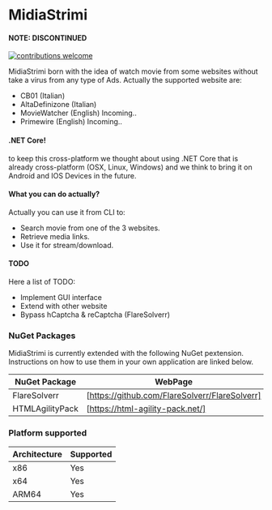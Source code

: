 # MidiaStrimi

#### NOTE: DISCONTINUED

[![contributions welcome](https://img.shields.io/badge/contributions-welcome-brightgreen.svg?style=flat)](https://github.com/MikeCoder96/MidiaStrimi/issues)


MidiaStrimi born with the idea of watch movie from some websites without take a virus from any type of Ads. Actually the supported website are:

  - CB01 (Italian)
  - AltaDefinizone (Italian)
  - MovieWatcher (English) Incoming..
  - Primewire (English) Incoming..

#### .NET Core!

to keep this cross-platform we thought about using .NET Core that is already cross-platform (OSX, Linux, Windows) and we think to bring it on Android and IOS Devices in the future.

#### What you can do actually?

Actually you can use it from CLI to:
  - Search movie from one of the 3 websites.
  - Retrieve media links.
  - Use it for stream/download.

#### TODO

Here a list of TODO:

- Implement GUI interface
- Extend with other website
- Bypass hCaptcha & reCaptcha (FlareSolverr)

### NuGet Packages

MidiaStrimi is currently extended with the following NuGet pextension. Instructions on how to use them in your own application are linked below.

| NuGet Package | WebPage |
| ------ | ------ |
| FlareSolverr | [https://github.com/FlareSolverr/FlareSolverr] |
| HTMLAgilityPack | [https://html-agility-pack.net/] |


### Platform supported
| Architecture | Supported |
| ------ | ------ |
| x86 | Yes |
| x64 | Yes |
| ARM64 | Yes |


